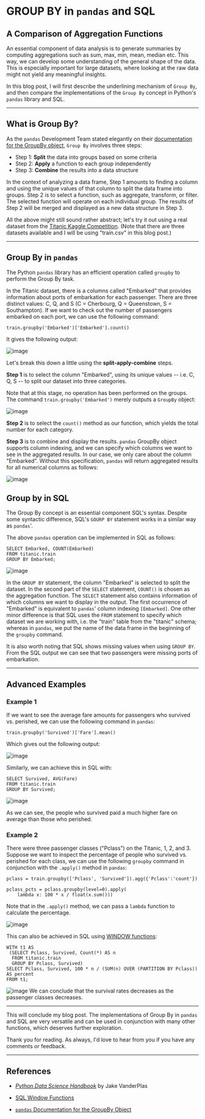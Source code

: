 # GROUP BY in `pandas` and SQL
## A Comparison of Aggregation Functions 

An essential component of data analysis is to generate summaries by computing
aggregations such as sum, max, min, mean, median etc. This way, we can develop
some understanding of the general shape of the data. This is especially
important for large datasets, where looking at the raw data might not yield any
meaningful insights.

In this blog post, I will first describe the underlining mechanism of
`Group By`, and then compare the implementations of the `Group By` concept in
Python's `pandas` library and SQL.

---

## What is Group By? 
As the `pandas` Development Team stated elegantly on their [documentation for the GroupBy
object](https://pandas.pydata.org/pandas-docs/stable/user_guide/groupby.html),
`Group By` involves three steps:

- Step 1: **Split** the data into groups based on some criteria 
- Step 2: **Apply**  a function to each group independently 
- Step 3: **Combine** the results into a data structure

In the context of analyzing a data frame, Step 1 amounts to finding a column and
using the unique values of that column to split the data frame into groups. Step
2 is to select a function, such as aggregate, transform, or filter. The selected
function will operate on each individual group. The results of Step 2 will be
merged and displayed as a new data structure in Step 3.

All the above might still sound rather abstract; let's try it out using a real dataset from 
the [Titanic Kaggle Competition](https://www.kaggle.com/c/titanic/data). (Note
that there are three datasets available and I will be using "train.csv" in
this blog post.)

---

## Group By in `pandas`
The Python `pandas` library has an efficient operation called `groupby` to perform
the Group By task. 

In the Titanic dataset, there is a columns called "Embarked" that provides
information about ports of embarkation for each passenger. There are three
distinct values: C, Q, and S (C = Cherbourg, Q = Queenstown, S = Southampton).
If we want to check out the number of passengers embarked on each port, we can
use the following command: 

```
train.groupby('Embarked')['Embarked'].count()
```

It gives the following output:

![image](./images/pd_embarked.png)

Let's break this down a little using the  **split-apply-combine** steps.

**Step 1** is to select the column "Embarked", using its unique values -- i.e.
C, Q, S -- to split our dataset into three categories. 

Note that at this stage, no operation has been performed on the groups. The
command `train.groupby('Embarked')` merely outputs a `GroupBy` object:

![image](./pd_groupby_object.png)

**Step 2** is to select the `count()` method as our function, which yields the
total number for each category. 

**Step 3** is to combine and display the results. `pandas` GroupBy object supports
column indexing, and we can specify which columns we want to see in the aggregated results. In our case, we only care about the column
"Embarked". Without this specification, `pandas` will return aggregated results
for all numerical columns as follows: 

![image](./images/pd_without_spec.png)


## Group by in SQL
The Group By concept is an essential component SQL's syntax. Despite some
syntactic difference, SQL's `GOURP BY` statement works in a similar way as
`pandas`'.

The above `pandas` operation can be implemented in SQL as follows:

```
SELECT Embarked, COUNT(Embarked)
FROM titanic.train
GROUP BY Embarked;
```
![image](./images/sql_1.png)

In the `GROUP BY` statement, the column "Embarked" is selected to split the
dataset. In the second part of the `SELECT` statement, `COUNT()` is chosen as
the aggregation function. The `SELECT` statement also contains information of
which columns we want to display in the output. The first occurrence of "Embarked" is
equivalent to `pandas`' column indexing `[Embarked]`. One other minor difference is
that SQL uses the `FROM` statement to specify which dataset we are working with,
i.e. the "train" table from the "titanic" schema;
whereas in `pandas`, we put the name of the data frame in the beginning of the
`groupby` command. 

It is also worth noting that SQL shows missing values when using `GROUP BY`. From the SQL output we can see that two passengers were missing ports of embarkation.


---

## Advanced Examples 

### Example 1
If we want to see the average fare amounts for passengers who survived vs.
perished, we can use the following command in `pandas`: 

```
train.groupby('Survived')['Fare'].mean()
```

Which gives out the following output: 

![image](./images/pd_fare.png)

Similarly, we can achieve this in SQL with: 

```
SELECT Survived, AVG(Fare)
FROM titanic.train
GROUP BY Survived;
```
![image](./images/sql_2.png)

As we can see, the people who survived paid a much higher fare on average than those
who perished. 

### Example 2
There were three passenger classes ("Pclass") on the Titanic, 1, 2, and 3. Suppose we
want to inspect the percentage of people who survived vs. perished for each
class, we can use the following `groupby` command in conjunction with the
`.apply()` method in `pandas`: 

```
pclass = train.groupby(['Pclass', 'Survived']).agg({'Pclass':'count'})

pclass_pcts = pclass.groupby(level=0).apply(
    lambda x: 100 * x / float(x.sum()))

```
Note that in the `.apply()` method, we can pass a `lambda` function to calculate the
percentage. 

![image](./images/pd_pclass.png)

This can also be achieved in SQL using [WINDOW functions](https://www.postgresql.org/docs/current/tutorial-window.html):

```
WITH t1 AS 
 (SELECT Pclass, Survived, Count(*) AS n 
  FROM titanic.train
  GROUP BY Pclass, Survived)
SELECT Pclass, Survived, 100 * n / (SUM(n) OVER (PARTITION BY Pclass)) AS percent
FROM t1;
```
![image](./images/sql_3.png)
We can conclude that the survival rates decreases as the passenger classes
decreases. 

---

This will conclude my blog post. The implementations of Group By in `pandas` and
SQL are very versatile and can be used in conjunction with many other functions,
which deserves further exploration.

Thank you for reading. As always, I'd love to hear from you if you have any
comments or feedback.

--- 

## References
- [*Python Data Science
  Handbook*](https://www.amazon.com/dp/1491912057/ref=cm_sw_em_r_mt_dp_U_E2gqEbTK340BE)
  by Jake VanderPlas

- [SQL Window Functions](https://www.postgresql.org/docs/current/tutorial-window.html)

- [`pandas` Documentation for the GroupBy
Object](https://pandas.pydata.org/pandas-docs/stable/user_guide/groupby.html)
